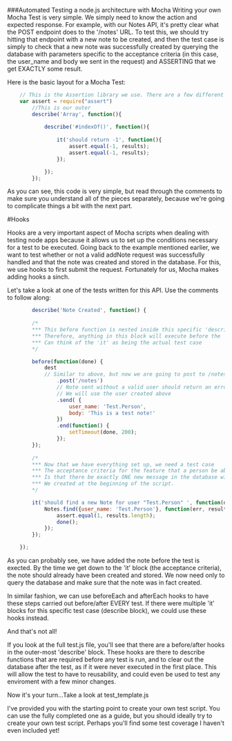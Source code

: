 ###Automated Testing a node.js architecture with Mocha
Writing your own Mocha Test is very simple. We simply need to know the action and expected response. For example, with our Notes API, it's pretty clear what the POST endpoint does to the '/notes' URL. To test this, we should try hitting that endpoint with a new note to be created, and then the test case is simply to check that a new note was successfully created by querying the database with parameters specific to the acceptance criteria (in this case, the user_name and body we sent in the request) and ASSERTING that we get EXACTLY some result. 

Here is the basic layout for a Mocha Test:
```js
	// This is the Assertion library we use. There are a few different ones (Chai, Assert, Should), but assert is the one used here.
	var assert = require("assert") 
		//This is our outer 
		describe('Array', function(){ 
			
			describe('#indexOf()', function(){ 
				
				it('should return -1', function(){ 
					assert.equal(-1, results); 
					assert.equal(-1, results); 
				});

			});
		});
```

As you can see, this code is very simple, but read through the comments to make sure you understand all of the pieces separately, because we're going to complicate things a bit with the next part.

#Hooks

Hooks are a very important aspect of Mocha scripts when dealing with testing node apps because it allows us to set up the conditions necessary for a test to be executed. Going back to the example mentioned earlier, we want to test whether or not a valid addNote request was successfully handled and that the note was created and stored in the database. For this, we use hooks to first submit the request. Fortunately for us, Mocha makes adding hooks a sinch. 

Let's take a look at one of the tests written for this API. Use the comments to follow along: 
```js
		describe('Note Created', function() {
		
		/*  
		*** This before function is nested inside this specific 'describe'
		*** Therefore, anything in this block will execute before the 'it'
		*** Can think of the 'it' as being the actual test case
		*/

		before(function(done) {
			dest
			// Similar to above, but now we are going to post to /notes instead of /users
				.post('/notes')
				// Note sent without a valid user should return an error
				// We will use the user created above
				.send( {
					user_name: 'Test.Person',
					body: 'This is a test note!'
				})
				.end(function() {
					setTimeout(done, 200);
				});
		});
		
		/*
		*** Now that we have everything set up, we need a test case
		*** The acceptance criteria for the feature that a person be able to add new note
		*** Is that there be exactly ONE new message in the database with the user_name
		*** We created at the beginning of the script.
		*/

		it('should find a new Note for user "Test.Person" ', function(done) {
			Notes.find({user_name: 'Test.Person'}, function(err, results) {
				assert.equal(1, results.length);
				done();
			});
		});

	});
```
As you can probably see, we have added the note before the test is exected. By the time we get down to the 'it' block (the acceptance criteria), the note should already have been created and stored. We now need only to query the database and make sure that the note was in fact created. 

In similar fashion, we can use beforeEach and afterEach hooks to have these steps carried out before/after EVERY test. If there were multiple 'it' blocks for this specific test case (describe block), we could use these hooks instead.

And that's not all! 

If you look at the full test.js file, you'll see that there are a before/after hooks in the outer-most 'describe' block. These hooks are there to describe functions that are required before any test is run, and to clear out the database after the test, as if it were never executed in the first place. This will allow the test to have to reusability, and could even be used to test any enviroment with a few minor changes.

Now it's your turn...Take a look at test_template.js

I've provided you with the starting point to create your own test script. You can use the fully completed one as a guide, but you should ideally try to create your own test script. Perhaps you'll find some test coverage I haven't even included yet!
